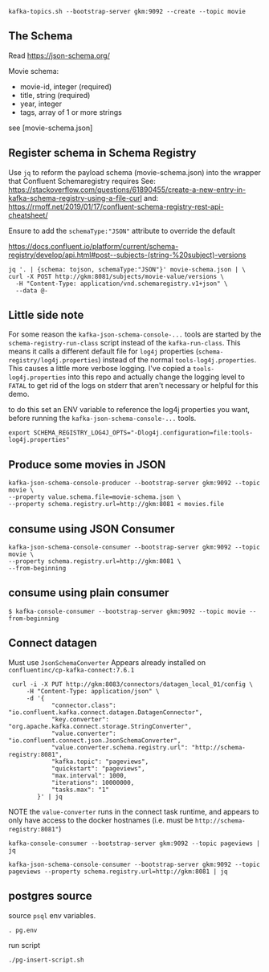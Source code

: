 

```
kafka-topics.sh --bootstrap-server gkm:9092 --create --topic movie
```


## The Schema
Read https://json-schema.org/

Movie schema:
- movie-id, integer (required)
- title, string (required)
- year, integer
- tags, array of 1 or more strings

see [movie-schema.json]


## Register schema in Schema Registry

Use `jq` to reform the payload schema (movie-schema.json) into the wrapper that Confluent Schemaregistry requires
See: https://stackoverflow.com/questions/61890455/create-a-new-entry-in-kafka-schema-registry-using-a-file-curl
and: https://rmoff.net/2019/01/17/confluent-schema-registry-rest-api-cheatsheet/

Ensure to add the `schemaType:"JSON"` attribute to override the default

https://docs.confluent.io/platform/current/schema-registry/develop/api.html#post--subjects-(string-%20subject)-versions

```
jq '. | {schema: tojson, schemaType:"JSON"}' movie-schema.json | \
curl -X POST http://gkm:8081/subjects/movie-value/versions \
  -H "Content-Type: application/vnd.schemaregistry.v1+json" \
  --data @-
```

## Little side note
For some reason the `kafka-json-schema-console-...` tools are started by the `schema-registry-run-class` script instead of the `kafka-run-class`. This means it calls a different default file for `log4j` properties (`schema-registry/log4j.properties`) instead of the normal `tools-log4j.properties`. This causes a little more verbose logging. I've copied a `tools-log4j.properties` into this repo and actually change the logging level to `FATAL` to get rid of the logs on stderr that aren't necessary or helpful for this demo. 

to do this set an ENV variable to reference the log4j properties you want, before running the `kafka-json-schema-console-...` tools.

```
export SCHEMA_REGISTRY_LOG4J_OPTS="-Dlog4j.configuration=file:tools-log4j.properties"
```


## Produce some movies in JSON
```
kafka-json-schema-console-producer --bootstrap-server gkm:9092 --topic movie \
--property value.schema.file=movie-schema.json \
--property schema.registry.url=http://gkm:8081 < movies.file
```

## consume using JSON Consumer

```
kafka-json-schema-console-consumer --bootstrap-server gkm:9092 --topic movie \
--property schema.registry.url=http://gkm:8081 \
--from-beginning 

```

## consume using plain consumer
```
$ kafka-console-consumer --bootstrap-server gkm:9092 --topic movie --from-beginning
```



## Connect datagen

Must use `JsonSchemaConverter`
Appears already installed on `confluentinc/cp-kafka-connect:7.6.1`

```
 curl -i -X PUT http://gkm:8083/connectors/datagen_local_01/config \
     -H "Content-Type: application/json" \
     -d '{
            "connector.class": "io.confluent.kafka.connect.datagen.DatagenConnector",
            "key.converter": "org.apache.kafka.connect.storage.StringConverter",
            "value.converter": "io.confluent.connect.json.JsonSchemaConverter",
            "value.converter.schema.registry.url": "http://schema-registry:8081",          
            "kafka.topic": "pageviews",
            "quickstart": "pageviews",
            "max.interval": 1000,
            "iterations": 10000000,
            "tasks.max": "1"
        }' | jq
```

NOTE the `value-converter` runs in the connect task runtime, and appears to only have access to the 
docker hostnames (i.e. must be `http://schema-registry:8081"`)


```
kafka-console-consumer --bootstrap-server gkm:9092 --topic pageviews | jq
```

```
kafka-json-schema-console-consumer --bootstrap-server gkm:9092 --topic pageviews --property schema.registry.url=http://gkm:8081 | jq
```


## postgres source

source `psql` env variables.
```
. pg.env
```

run script

```
./pg-insert-script.sh
```